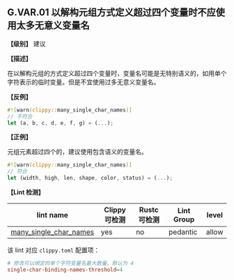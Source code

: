 ## G.VAR.01  以解构元组方式定义超过四个变量时不应使用太多无意义变量名

**【级别】** 建议

**【描述】**

在以解构元组的方式定义超过四个变量时，变量名可能是无特别语义的，如用单个字符表示的临时变量。但是不宜使用过多无意义变量名。

**【反例】**

```rust
#![warn(clippy::many_single_char_names)]
// 不符合
let (a, b, c, d, e, f, g) = (...);
```

**【正例】**

元组元素超过四个的，建议使用包含语义的变量名。

```rust
#![warn(clippy::many_single_char_names)]
// 符合
let (width, high, len, shape, color, status) = (...);
```

**【Lint 检测】**

| lint name                                                                                        | Clippy 可检测 | Rustc 可检测 | Lint Group | level |
| ------------------------------------------------------------------------------------------------ | ------------- | ------------ | ---------- | ----- |
| [many_single_char_names](https://rust-lang.github.io/rust-clippy/master/#many_single_char_names) | yes           | no           | pedantic   | allow |

该 lint 对应 `clippy.toml` 配置项：

```toml
# 修改可以绑定的单个字符变量名最大数量。默认为 4
single-char-binding-names-threshold=4
```